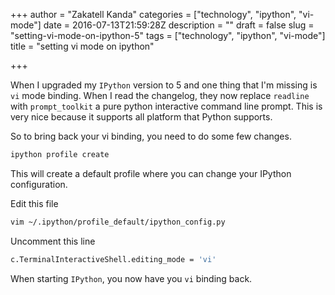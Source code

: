 +++
author = "Zakatell Kanda"
categories = ["technology", "ipython", "vi-mode"]
date = 2016-07-13T21:59:28Z
description = ""
draft = false
slug = "setting-vi-mode-on-ipython-5"
tags = ["technology", "ipython", "vi-mode"]
title = "setting vi mode on ipython"

+++

When I upgraded my `IPython` version to 5 and one thing that I'm missing is `vi` mode binding. When I read the changelog, they now replace `readline` with `prompt_toolkit` a pure python interactive command line prompt. This is very nice because it supports all platform that Python supports.

So to bring back your vi binding, you need to do some few changes.

```sh
ipython profile create
```

This will create a default profile where you can change your IPython configuration.

Edit this file

```sh
vim ~/.ipython/profile_default/ipython_config.py
```

Uncomment this line

```sh
c.TerminalInteractiveShell.editing_mode = 'vi'
```

When starting `IPython`, you now have you `vi` binding back.
